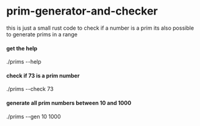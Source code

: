 # prim-generator-and-checker

this is just a small rust code to check if a number is a prim
its also possible to generate prims in a range

#### get the help
./prims --help

#### check if 73 is a prim number
./prims --check 73

#### generate all prim numbers between 10 and 1000
./prims --gen 10 1000